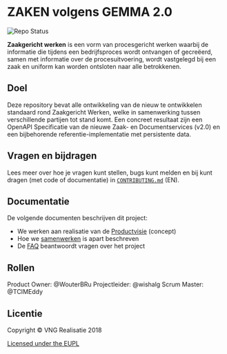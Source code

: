 ZAKEN volgens GEMMA 2.0
=====
![Repo Status](https://img.shields.io/badge/status-concept-lightgrey.svg?style=plastic)

**Zaakgericht werken** is een vorm van procesgericht werken waarbij de informatie die tijdens een bedrijfsproces wordt ontvangen of gecreëerd, samen met informatie over de procesuitvoering, wordt vastgelegd bij een zaak en uniform kan worden ontsloten naar alle betrokkenen.

## Doel
Deze repository bevat alle ontwikkeling van de nieuw te ontwikkelen standaard rond Zaakgericht Werken, welke in samenwerking tussen verschillende partijen tot stand komt. Een concreet resultaat zijn een OpenAPI Specificatie van de nieuwe Zaak- en Documentservices (v2.0) en een bijbehorende referentie-implementatie met persistente data.

## Vragen en bijdragen
Lees meer over hoe je vragen kunt stellen, bugs kunt melden en bij kunt dragen (met code of documentatie) in [`CONTRIBUTING.md`](CONTRIBUTING.md) (EN).

## Documentatie
De volgende documenten beschrijven dit project:

- We werken aan realisatie van de [Productvisie](./docs/content/introduction/productvisie.md) (concept)
- Hoe we [samenwerken](./docs/content/introduction/samenwerking.md) is apart beschreven
- De [FAQ](./docs/content/introduction/faq.md) beantwoordt vragen over het project

## Rollen

Product Owner: @WouterBRu
Projectleider: @wishalg
Scrum Master:  @TCIMEddy


## Licentie
Copyright © VNG Realisatie 2018

[Licensed under the EUPL](LICENCE.md)
